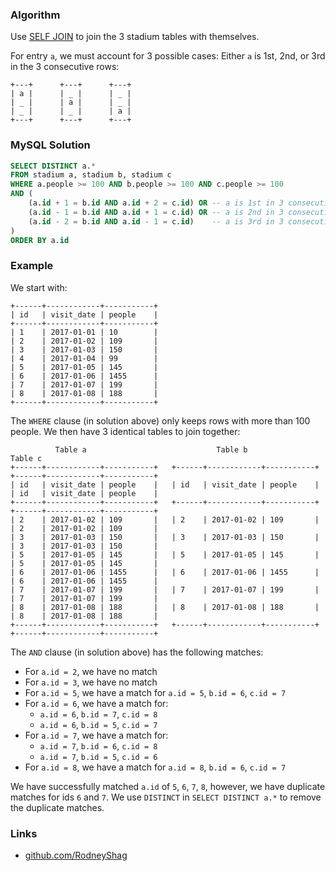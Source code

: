 ### Algorithm

Use [SELF JOIN](https://www.w3schools.com/sql/sql_join_self.asp) to join the 3 stadium tables with themselves.

For entry `a`, we must account for 3 possible cases: Either `a` is 1st, 2nd, or 3rd in the 3 consecutive rows:

```
+---+      +---+      +---+
| a |      | _ |      | _ |
| _ |      | a |      | _ |
| _ |      | _ |      | a |
+---+      +---+      +---+
```

### MySQL Solution

```sql
SELECT DISTINCT a.*
FROM stadium a, stadium b, stadium c
WHERE a.people >= 100 AND b.people >= 100 AND c.people >= 100
AND (
    (a.id + 1 = b.id AND a.id + 2 = c.id) OR -- a is 1st in 3 consecutive rows
    (a.id - 1 = b.id AND a.id + 1 = c.id) OR -- a is 2nd in 3 consecutive rows
    (a.id - 2 = b.id AND a.id - 1 = c.id)    -- a is 3rd in 3 consecutive rows
)
ORDER BY a.id
```

### Example

We start with:
```
+------+------------+-----------+
| id   | visit_date | people    |
+------+------------+-----------+
| 1    | 2017-01-01 | 10        |
| 2    | 2017-01-02 | 109       |
| 3    | 2017-01-03 | 150       |
| 4    | 2017-01-04 | 99        |
| 5    | 2017-01-05 | 145       |
| 6    | 2017-01-06 | 1455      |
| 7    | 2017-01-07 | 199       |
| 8    | 2017-01-08 | 188       |
+------+------------+-----------+
```

The `WHERE` clause (in solution above) only keeps rows with more than 100 people. We then have 3 identical tables to join together:

```
          Table a                             Table b                             Table c
+------+------------+-----------+   +------+------------+-----------+   +------+------------+-----------+
| id   | visit_date | people    |   | id   | visit_date | people    |   | id   | visit_date | people    |
+------+------------+-----------+   +------+------------+-----------+   +------+------------+-----------+
| 2    | 2017-01-02 | 109       |   | 2    | 2017-01-02 | 109       |   | 2    | 2017-01-02 | 109       |
| 3    | 2017-01-03 | 150       |   | 3    | 2017-01-03 | 150       |   | 3    | 2017-01-03 | 150       |
| 5    | 2017-01-05 | 145       |   | 5    | 2017-01-05 | 145       |   | 5    | 2017-01-05 | 145       |
| 6    | 2017-01-06 | 1455      |   | 6    | 2017-01-06 | 1455      |   | 6    | 2017-01-06 | 1455      |
| 7    | 2017-01-07 | 199       |   | 7    | 2017-01-07 | 199       |   | 7    | 2017-01-07 | 199       |
| 8    | 2017-01-08 | 188       |   | 8    | 2017-01-08 | 188       |   | 8    | 2017-01-08 | 188       |
+------+------------+-----------+   +------+------------+-----------+   +------+------------+-----------+
```

The `AND` clause (in solution above) has the following matches:
- For `a.id = 2`, we have no match
- For `a.id = 3`, we have no match
- For `a.id = 5`, we have a match for `a.id = 5`, `b.id = 6`, `c.id = 7`
- For `a.id = 6`, we have a match for:
  - `a.id = 6`, `b.id = 7`, `c.id = 8`
  - `a.id = 6`, `b.id = 5`, `c.id = 7`
- For `a.id = 7`, we have a match for:
  - `a.id = 7`, `b.id = 6`, `c.id = 8`
  - `a.id = 7`, `b.id = 5`, `c.id = 6`
- For `a.id = 8`, we have a match for `a.id = 8`, `b.id = 6`, `c.id = 7`

We have successfully matched `a.id` of `5`, `6`, `7`, `8`, however, we have duplicate matches for ids `6` and `7`. We use `DISTINCT` in `SELECT DISTINCT a.*` to remove the duplicate matches.

### Links

- [github.com/RodneyShag](https://github.com/RodneyShag)
